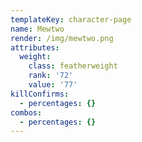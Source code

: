 ```yaml
---
templateKey: character-page
name: Mewtwo
render: /img/mewtwo.png
attributes:
  weight:
    class: featherweight
    rank: '72'
    value: '77'
killConfirms:
  - percentages: {}
combos:
  - percentages: {}
---
```


